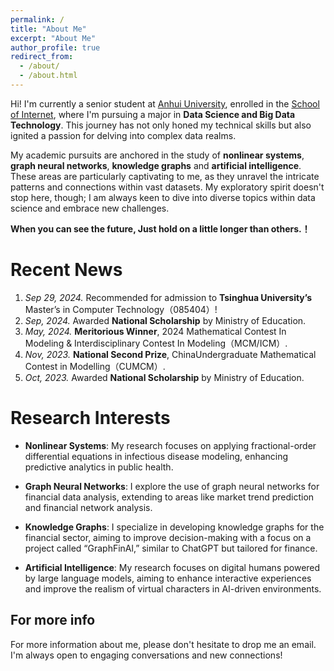 ```yaml
---
permalink: /
title: "About Me"
excerpt: "About Me"
author_profile: true
redirect_from: 
  - /about/
  - /about.html
---
```


Hi! I'm currently a senior student at [Anhui University](https://www.ahu.edu.cn/), enrolled in the [School of Internet](https://si.ahu.edu.cn/), where I'm pursuing a major in **Data Science and Big Data Technology**. This journey has not only honed my technical skills but also ignited a passion for delving into complex data realms.

My academic pursuits are anchored in the study of **nonlinear systems**, **graph neural networks**, **knowledge graphs** and **artificial intelligence**. These areas are particularly captivating to me, as they unravel the intricate patterns and connections within vast datasets. My exploratory spirit doesn't stop here, though; I am always keen to dive into diverse topics within data science and embrace new challenges.

**When you can see the future, Just hold on a little longer than others.！**

Recent News
======
1. *Sep 29, 2024.* Recommended for admission to **Tsinghua University’s** Master’s in Computer Technology（085404）!
2. *Sep, 2024.* Awarded **National Scholarship** by Ministry of Education.
3. *May, 2024.* **Meritorious Winner**, 2024 Mathematical Contest In Modeling & Interdisciplinary Contest In Modeling（MCM/ICM）.
4. *Nov, 2023.* **National Second Prize**, ChinaUndergraduate Mathematical Contest in Modelling（CUMCM）.
5. *Oct, 2023.* Awarded **National Scholarship** by Ministry of Education.

Research Interests
======
- **Nonlinear Systems**: My research focuses on applying fractional-order differential equations in infectious disease modeling, enhancing predictive analytics in public health.

- **Graph Neural Networks**: I explore the use of graph neural networks for financial data analysis, extending to areas like market trend prediction and financial network analysis.

- **Knowledge Graphs**: I specialize in developing knowledge graphs for the financial sector, aiming to improve decision-making with a focus on a project called “GraphFinAl,” similar to ChatGPT but tailored for finance.

- **Artificial Intelligence**: My research focuses on digital humans powered by large language models, aiming to enhance interactive experiences and improve the realism of virtual characters in AI-driven environments.

For more info
------
For more information about me, please don't hesitate to drop me an email. I'm always open to engaging conversations and new connections!

